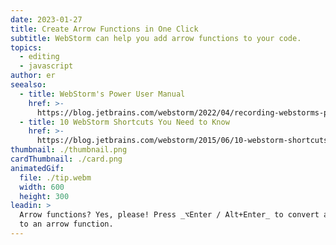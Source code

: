 ```yaml
---
date: 2023-01-27
title: Create Arrow Functions in One Click
subtitle: WebStorm can help you add arrow functions to your code.
topics:
  - editing
  - javascript
author: er
seealso:
  - title: WebStorm's Power User Manual
    href: >-
      https://blog.jetbrains.com/webstorm/2022/04/recording-webstorms-power-user-manual/
  - title: 10 WebStorm Shortcuts You Need to Know
    href: >-
      https://blog.jetbrains.com/webstorm/2015/06/10-webstorm-shortcuts-you-need-to-know/
thumbnail: ./thumbnail.png
cardThumbnail: ./card.png
animatedGif:
  file: ./tip.webm
  width: 600
  height: 300
leadin: >
  Arrow functions? Yes, please! Press _⌥Enter / Alt+Enter_ to convert a function
  to an arrow function.
---
```


